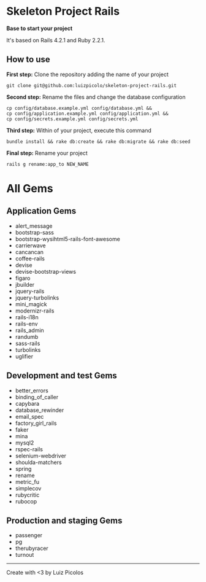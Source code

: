 # Skeleton Project Rails
**Base to start your project**

It's based on Rails 4.2.1 and Ruby 2.2.1.

## How to use
**First step:** Clone the repository adding the name of your project

    git clone git@github.com:luizpicolo/skeleton-project-rails.git

**Second step:** Rename the files and change the database configuration

    cp config/database.example.yml config/database.yml &&
    cp config/application.example.yml config/application.yml &&
    cp config/secrets.example.yml config/secrets.yml

**Third step:** Within of your project, execute this command

    bundle install && rake db:create && rake db:migrate && rake db:seed

**Final step:** Rename your project

    rails g rename:app_to NEW_NAME

# All Gems  

## Application Gems
 - alert_message
 - bootstrap-sass
 - bootstrap-wysihtml5-rails-font-awesome
 - carrierwave
 - cancancan
 - coffee-rails
 - devise
 - devise-bootstrap-views
 - figaro
 - jbuilder
 - jquery-rails
 - jquery-turbolinks
 - mini_magick
 - modernizr-rails
 - rails-i18n
 - rails-env
 - rails_admin
 - randumb
 - sass-rails
 - turbolinks
 - uglifier

## Development and test Gems

 - better_errors
 - binding_of_caller
 - capybara
 - database_rewinder
 - email_spec
 - factory_girl_rails
 - faker
 - mina
 - mysql2
 - rspec-rails
 - selenium-webdriver
 - shoulda-matchers
 - spring
 - rename
 - metric_fu
 - simplecov
 - rubycritic
 - rubocop

## Production and staging Gems

 - passenger
 - pg
 - therubyracer
 - turnout  

______
Create with <3 by Luiz Picolos  
